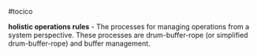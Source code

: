 #tocico

<b>holistic operations rules</b> -  The processes for managing operations from a system perspective.  These processes are drum-buffer-rope (or simplified drum-buffer-rope) and buffer management.
 


